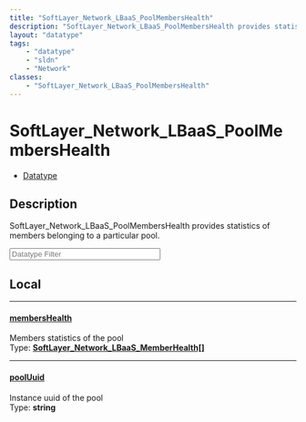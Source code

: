 ```yaml
---
title: "SoftLayer_Network_LBaaS_PoolMembersHealth"
description: "SoftLayer_Network_LBaaS_PoolMembersHealth provides statistics of members belonging to a particular pool."
layout: "datatype"
tags:
    - "datatype"
    - "sldn"
    - "Network"
classes:
    - "SoftLayer_Network_LBaaS_PoolMembersHealth"
---
```


# SoftLayer_Network_LBaaS_PoolMembersHealth
<div id='service-datatype'>
    <ul id='sldn-reference-tabs'>
        <li id='datatype'> <a href='/reference/datatypes/SoftLayer_Network_LBaaS_PoolMembersHealth' >Datatype</a></li>
    </ul>
</div>

## Description 


SoftLayer_Network_LBaaS_PoolMembersHealth provides statistics of members belonging to a particular pool. 





<!-- Filer BEGIN -->
<div class="view-filters">
        <div class="clearfix">
            <div class="search-input-box">
                <input placeholder="Datatype Filter" onkeyup="titleSearch(inputId='prop-input', divId='properties', elementClass='prop-row')" 
                    type="text" id="prop-input" value="" size="30" maxlength="128" class="form-text">
            </div>
        </div>
</div>
<!-- Filer END -->

<div id="properties" class="content">
<div id="localProperties" class="prop-content" >

## Local
<div class="prop-row">

-----
[membersHealth]: #membershealth
#### [membersHealth]
Members statistics of the pool  
<span class="type-label">Type: </span>**<a href='/reference/datatypes/SoftLayer_Network_LBaaS_MemberHealth'>SoftLayer_Network_LBaaS_MemberHealth[] </a>**  



</div>
<div class="prop-row">

-----
[poolUuid]: #pooluuid
#### [poolUuid]
Instance uuid of the pool  
<span class="type-label">Type: </span>**string**  



</div>
</div>
<!-- LOCAL PROPERTY END -->

</div>


